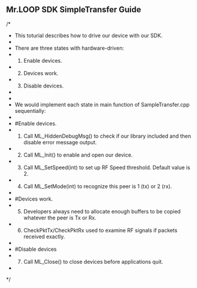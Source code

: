 ## Mr.LOOP SDK SimpleTransfer Guide ##
/* 
 * This toturial describes how to drive our device with our SDK.
 *
 * There are three states with hardware-driven: 
 * 1. Enable devices.
 * 2. Devices work.
 * 3. Disable devices.
 *
 * 
 * We would implement each state in main function of SampleTransfer.cpp sequentially:
 *
 * #Enable devices.
 * 1. Call ML_HiddenDebugMsg() to check if our library included and then disable error message output.
 * 2. Call ML_Init() to enable and open our device.
 * 3. Call ML_SetSpeed(int) to set up RF Speed threshold. Default value is 2.
 * 4. Call ML_SetMode(int) to recognize this peer is 1 (tx) or 2 (rx).
 *
 * #Devices work.
 * 5. Developers always need to allocate enough buffers to be copied whatever the peer is Tx or Rx.
 * 6. CheckPktTx/CheckPktRx used to examine RF signals if packets received exactly.
 *
 * #Disable devices
 * 7. Call ML_Close() to close devices before applications quit.
 *
 */
